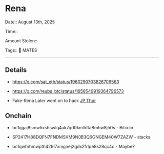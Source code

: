 # Rena

Date:: August 13th, 2025

Time::

Amount Stolen::

Tags:: 🔑 MATES


---

## Details

- https://x.com/sat_eth/status/1960290703826706563

- https://x.com/reubs_btc/status/1958549919364796573

- Fake-Rena Later went on to hack [JP Thor](./jpthor.md)


## Onchain

- bc1qgaj8smw5xshswlq4uk7qd0kmlhfta8mhw8jh0s - Bitcoin

- SP2417H88DQFN7FNDMSKM9N0B3Q6GNGEM40W7ZAZW - stacks

- bc1qwfnhmwpth429l7xmgnej2gdx2frlpe8s28qc4c - Maybe?


